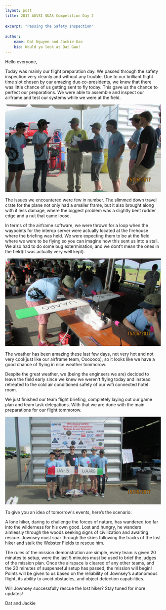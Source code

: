 ```yaml
---
layout: post
title: 2017 AUVSI SUAS Competition Day 2

excerpt: "Passing the Safety Inspection"

author:
    name: Dat Nguyen and Jackie Gao
    bio: Would ya look at Dat Gao!
---
```

Hello everyone,

Today was mainly our flight preparation day. We passed through the safety inspection very cleanly and without any trouble. Due to our brilliant flight time slot chosen by our amazing duo co-presidents, we knew that there was little chance of us getting sent to fly today. This gave us the chance to perfect our preparations. We were able to assemble and inspect our airframe and test our systems while we were at the field.

<div class="full zoomable"><img src="/assets/images/auvsi2017/SafetyInspection.JPG" ></div>

The issues we encountered were few in number. The slimmed down travel crate for the plane not only had a smaller frame, but it also brought along with it less damage, where the biggest problem was a slightly bent rudder edge and a nut that came loose. 

In terms of the airframe software, we were thrown for a loop when the waypoints for the interop server were actually located at the firehouse where the briefing was held. We were expecting them to be at the field where we were to be flying so you can imagine how this sent us into a stall. We also had to do some bug extermination, and we dont't mean the ones in the field(It was actually very well kept).

<div class="full zoomable"><img src="/assets/images/auvsi2017/AirframeSetup.JPG" ></div>

The weather has been amazing these last few days, not very hot and not very cool(just like our airframe team, Ooooooo), so it looks like we have a good chance of flying in nice weather tommorow.

Despite the great weather, we (being the engineers we are) decided to leave the field early since we knew we weren't flying today and instead retreated to the cold air conditioned safety of our wifi connected hotel room. 

We just finished our team flight briefing, completely laying out our game plan and team task delegations. With that we are done with the main preparations for our flight tommorow.

<div class="full zoomable"><img src="/assets/images/auvsi2017/TeamPicDay2.JPG" ></div>

To give you an idea of tomorrow's events, here’s the scenario:

A lone hiker, daring to challenge the forces of nature, has wandered too far into the wilderness for his own good. Lost and hungry, he wanders aimlessly through the woods seeking signs of civilization and awaiting rescue. Jownsey must soar through the skies following the tracks of the lost hiker and stalk the Webster Fields to rescue him. 

The rules of the mission demonstration are simple, every team is given 20 minutes to setup, were the last 5 minutes must be used to brief the judges of the mission plan. Once the airspace is cleared of any other teams, and the 20 minutes of suspenseful setup has passed, the mission will begin! Points will be given to us based on the reliability of Jownsey’s autonomous flight, its ability to avoid obstacles, and object detection capabilities.
 
Will Jownsey successfully rescue the lost hiker? Stay tuned for more updates!

Dat and Jackie
